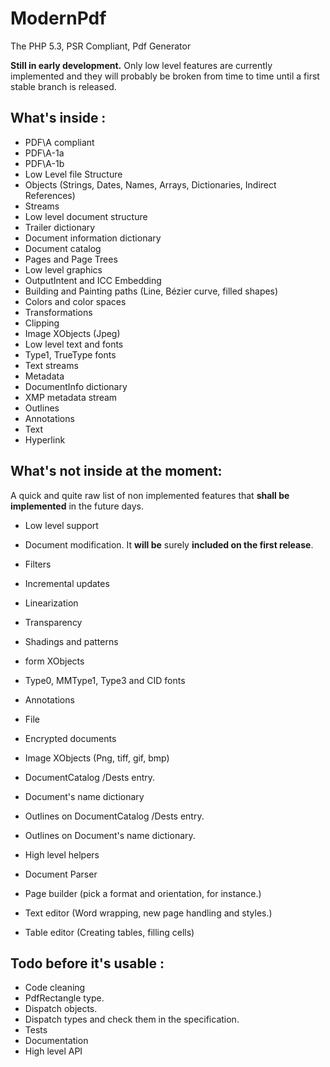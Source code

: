 ModernPdf
=========

The PHP 5.3, PSR Compliant, Pdf Generator

**Still in early development.** Only low level features are currently implemented
and they will probably be broken from time to time until a first stable branch
is released.

What's inside :
---------------

* PDF\A compliant
 * PDF\A-1a
 * PDF\A-1b
* Low Level file Structure
 * Objects (Strings, Dates, Names, Arrays, Dictionaries, Indirect References)
 * Streams
* Low level document structure
 * Trailer dictionary
 * Document information dictionary
 * Document catalog
 * Pages and Page Trees
* Low level graphics
 * OutputIntent and ICC Embedding
 * Building and Painting paths (Line, Bézier curve, filled shapes)
 * Colors and color spaces
 * Transformations
 * Clipping
 * Image XObjects (Jpeg)
* Low level text and fonts
 * Type1, TrueType fonts
 * Text streams
* Metadata
 * DocumentInfo dictionary
 * XMP metadata stream
* Outlines
 * Annotations
  * Text
  * Hyperlink

What's not inside at the moment:
--------------------------------

A quick and quite raw list of non implemented features that **shall be implemented**
in the future days.

* Low level support
 * Document modification. It **will be** surely **included on the first release**.
 * Filters
 * Incremental updates
 * Linearization
 * Transparency
 * Shadings and patterns
 * form XObjects
 * Type0, MMType1, Type3 and CID fonts
 * Annotations
  * File
 * Encrypted documents
 * Image XObjects (Png, tiff, gif, bmp)
 * DocumentCatalog /Dests entry.
 * Document's name dictionary
 * Outlines on DocumentCatalog /Dests entry.
 * Outlines on Document's name dictionary.

* High level helpers
 * Document Parser
 * Page builder (pick a format and orientation, for instance.)
 * Text editor (Word wrapping, new page handling and styles.)
 * Table editor (Creating tables, filling cells)

Todo before it's usable :
-------------------------

* Code cleaning
 * PdfRectangle type.
 * Dispatch objects.
 * Dispatch types and check them in the specification.
* Tests
* Documentation
* High level API
